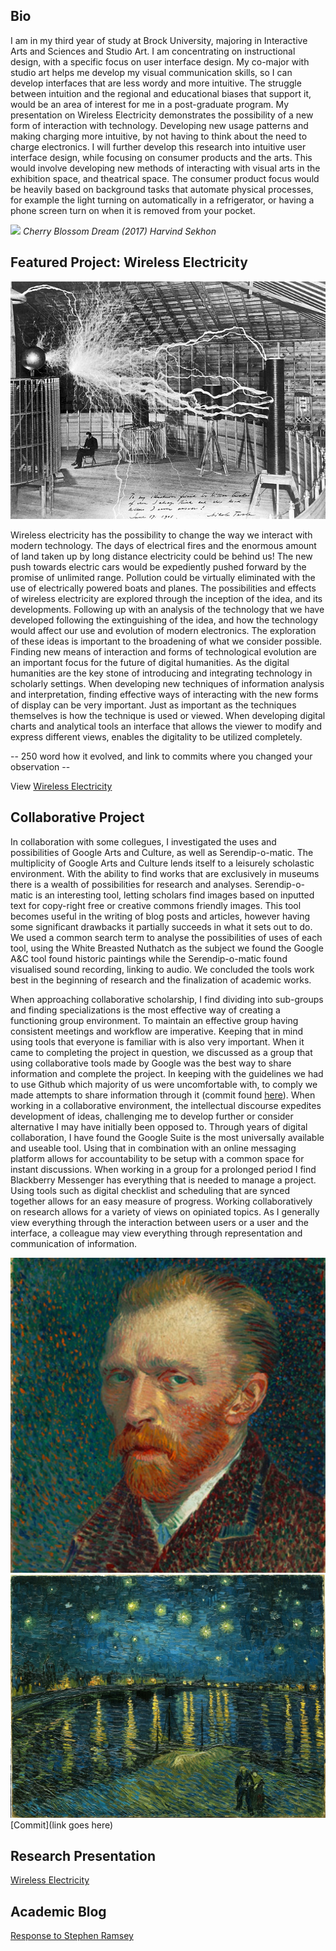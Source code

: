 ## Bio
I am in my third year of study at Brock University, majoring in Interactive Arts and Sciences and Studio Art. I am concentrating on instructional design, with a specific focus on user interface design. My co-major with studio art helps me develop my visual communication skills, so I can develop interfaces that are less wordy and more intuitive. The struggle between intuition and the regional and educational biases that support it, would be an area of interest for me in a post-graduate program. My presentation on Wireless Electricity demonstrates the possibility of a new form of interaction with technology. Developing new usage patterns and making charging more intuitive, by not having to think about the need to charge electronics. I will further develop this research into intuitive user interface design, while focusing on consumer products and the arts. This would involve developing new methods of interacting with visual arts in the exhibition space, and theatrical space. The consumer product focus would be heavily based on background tasks that automate physical processes, for example the light turning on automatically in a refrigerator, or having a phone screen turn on when it is removed from your pocket. 

![](images/CherryBlossomDream_LowRes.png)
*Cherry Blossom Dream (2017) Harvind Sekhon*

## Featured Project: Wireless Electricity
![](images/WE_0.jpg)

Wireless electricity has the possibility to change the way we interact with modern technology. The days of electrical fires and the enormous amount of land taken up by long distance electricity could be behind us! The new push towards electric cars would be expediently pushed forward by the promise of unlimited range. Pollution could be virtually eliminated with the use of electrically powered boats and planes. The possibilities and effects of wireless electricity are explored through the inception of the idea, and its developments. Following up with an analysis of the technology that we have developed following the extinguishing of the idea, and how the technology would affect our use and evolution of modern electronics. The exploration of these ideas is important to the broadening of what we consider possible. Finding new means of interaction and forms of technological evolution are an important focus for the future of digital humanities. As the digital humanities are the key stone of introducing and integrating technology in scholarly settings. When developing new techniques of information analysis and interpretation, finding effective ways of interacting with the new forms of display can be very important. Just as important as the techniques themselves is how the technique is used or viewed. When developing digital charts and analytical tools an interface that allows the viewer to modify and express different views, enables the digitality to be utilized completely.

-- 250 word how it evolved, and link to commits where you changed your observation --

View [Wireless Electricity](https://harvinds.github.io/reveal/index.html)

## Collaborative Project
In collaboration with some collegues, I investigated the uses and possibilities of Google Arts and Culture, as well as Serendip-o-matic. The multiplicity of Google Arts and Culture lends itself to a leisurely scholastic environment. With the ability to find works that are exclusively in museums there is a wealth of possibilities for research and analyses. Serendip-o-matic is an interesting tool, letting scholars find images based on inputted text for copy-right free or creative commons friendly images. This tool becomes useful in the writing of blog posts and articles, however having some significant drawbacks it partially succeeds in what it sets out to do. We used a common search term to analyse the possibilities of uses of each tool, using the White Breasted Nuthatch as the subject we found the Google A&C tool found historic paintings while the Serendip-o-matic found visualised sound recording, linking to audio. We concluded the tools work best in the beginning of research and the finalization of academic works.

When approaching collaborative scholarship, I find dividing into sub-groups and finding specializations is the most effective way of creating a functioning group environment. To maintain an effective group having consistent meetings and workflow are imperative. Keeping that in mind using tools that everyone is familiar with is also very important. When it came to completing the project in question, we discussed as a group that using collaborative tools made by Google was the best way to share information and complete the project. In keeping with the guidelines we had to use Github which majority of us were uncomfortable with, to comply we made attempts to share information through it (commit found [here](https://github.com/IascAtBrock/IASC-2P02-TeamPresentations/commit/e3b40eaab5334980dec50d41bb3df5b4c1f874b0)). When working in a collaborative environment, the intellectual discourse expedites development of ideas, challenging me to develop further or consider alternative I may have initially been opposed to. Through years of digital collaboration, I have found the Google Suite is the most universally available and useable tool. Using that in combination with an online messaging platform allows for accountability to be setup with a common space for instant discussions. When working in a group for a prolonged period I find Blackberry Messenger has everything that is needed to manage a project. Using tools such as digital checklist and scheduling that are synced together allows for an easy measure of progress. Working collaboratively on research allows for a variety of views on opiniated topics. As I generally view everything through the interaction between users or a user and the interface, a colleague may view everything through representation and communication of information. 

![](images/asset1.jpg)
![](images/asset2.jpg)
[Commit](link goes here)

## Research Presentation

[Wireless Electricity](https://harvinds.github.io/reveal/index.html)

## Academic Blog

[Response to Stephen Ramsey](blog)



